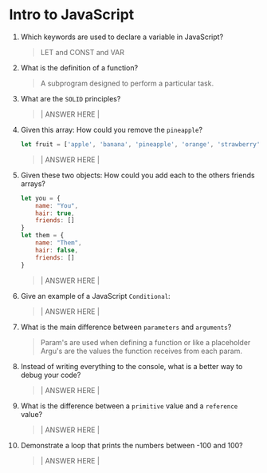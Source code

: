 # Intro to JavaScript
01. Which keywords are used to declare a variable in JavaScript?

    > LET and CONST and VAR

02. What is the definition of a function?

    > A subprogram designed to perform a particular task.
    

03. What are the `SOLID` principles?

    > | ANSWER HERE |

04. Given this array: How could you remove the `pineapple`?

    ```js
    let fruit = ['apple', 'banana', 'pineapple', 'orange', 'strawberry']
    ```

    > | ANSWER HERE |

05. Given these two objects: How could you add each to the others friends arrays?

    ```js
    let you = {
        name: "You",
        hair: true,
        friends: []
    }
    let them = {
        name: "Them",
        hair: false,
        friends: []
    }
    ```

    > | ANSWER HERE |

06. Give an example of a JavaScript `Conditional`:

    > | ANSWER HERE |

07. What is the main difference between `parameters` and `arguments`?

    > Param's are used when defining a function or like a placeholder
    Argu's are the values the function receives from each param. 

08. Instead of writing everything to the console, what is a better way to debug your code?

    > | ANSWER HERE |

09. What is the difference between a `primitive` value and a `reference` value?

    > | ANSWER HERE |

10. Demonstrate a loop that prints the numbers between -100 and 100?

    > | ANSWER HERE |

